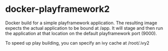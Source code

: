 docker-playframework2
=====================

Docker build for a simple playframework application. The resulting
image expects the actual application to be bound at /app.  It
will stage and then run the application at that location on the
default playframework port (9000).

To speed up play building, you can specify an ivy cache at /root/.ivy2
